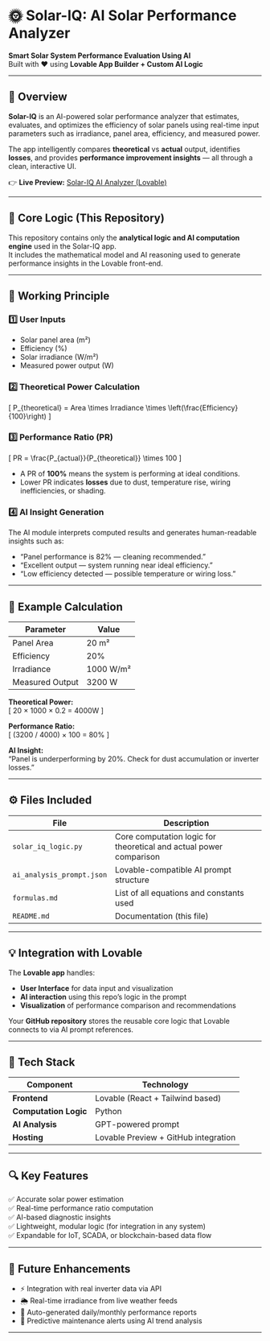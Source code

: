 # 🌞 Solar-IQ: AI Solar Performance Analyzer

**Smart Solar System Performance Evaluation Using AI**  
Built with ❤️ using **Lovable App Builder + Custom AI Logic**

---

## 🚀 Overview

**Solar-IQ** is an AI-powered solar performance analyzer that estimates, evaluates, and optimizes the efficiency of solar panels using real-time input parameters such as irradiance, panel area, efficiency, and measured power.

The app intelligently compares **theoretical** vs **actual** output, identifies **losses**, and provides **performance improvement insights** — all through a clean, interactive UI.

👉 **Live Preview:** [Solar-IQ AI Analyzer (Lovable)](https://preview--solar-iq-ai-analyzer.lovable.app/)

---

## 🧠 Core Logic (This Repository)

This repository contains only the **analytical logic and AI computation engine** used in the Solar-IQ app.  
It includes the mathematical model and AI reasoning used to generate performance insights in the Lovable front-end.

---

## 📘 Working Principle

### 1️⃣ User Inputs
- Solar panel area (m²)
- Efficiency (%)
- Solar irradiance (W/m²)
- Measured power output (W)

### 2️⃣ Theoretical Power Calculation
\[
P_{theoretical} = Area \times Irradiance \times \left(\frac{Efficiency}{100}\right)
\]

### 3️⃣ Performance Ratio (PR)
\[
PR = \frac{P_{actual}}{P_{theoretical}} \times 100
\]

- A PR of **100%** means the system is performing at ideal conditions.  
- Lower PR indicates **losses** due to dust, temperature rise, wiring inefficiencies, or shading.

### 4️⃣ AI Insight Generation
The AI module interprets computed results and generates human-readable insights such as:
- “Panel performance is 82% — cleaning recommended.”
- “Excellent output — system running near ideal efficiency.”
- “Low efficiency detected — possible temperature or wiring loss.”

---

## 🧩 Example Calculation

| Parameter | Value |
|------------|--------|
| Panel Area | 20 m² |
| Efficiency | 20% |
| Irradiance | 1000 W/m² |
| Measured Output | 3200 W |

**Theoretical Power:**  
\[
20 × 1000 × 0.2 = 4000W
\]

**Performance Ratio:**  
\[
(3200 / 4000) × 100 = 80%
\]

**AI Insight:**  
“Panel is underperforming by 20%. Check for dust accumulation or inverter losses.”

---

## ⚙️ Files Included

| File | Description |
|------|--------------|
| `solar_iq_logic.py` | Core computation logic for theoretical and actual power comparison |
| `ai_analysis_prompt.json` | Lovable-compatible AI prompt structure |
| `formulas.md` | List of all equations and constants used |
| `README.md` | Documentation (this file) |

---

## 💡 Integration with Lovable

The **Lovable app** handles:
- **User Interface** for data input and visualization  
- **AI interaction** using this repo’s logic in the prompt  
- **Visualization** of performance comparison and recommendations  

Your **GitHub repository** stores the reusable core logic that Lovable connects to via AI prompt references.

---

## 🧰 Tech Stack

| Component | Technology |
|------------|-------------|
| **Frontend** | Lovable (React + Tailwind based) |
| **Computation Logic** | Python |
| **AI Analysis** | GPT-powered prompt |
| **Hosting** | Lovable Preview + GitHub integration |

---

## 🔍 Key Features

✅ Accurate solar power estimation  
✅ Real-time performance ratio computation  
✅ AI-based diagnostic insights  
✅ Lightweight, modular logic (for integration in any system)  
✅ Expandable for IoT, SCADA, or blockchain-based data flow  

---

## 🔮 Future Enhancements

- ⚡ Integration with real inverter data via API  
- 🌦️ Real-time irradiance from live weather feeds  
- 🧾 Auto-generated daily/monthly performance reports  
- 🤖 Predictive maintenance alerts using AI trend analysis  

---



